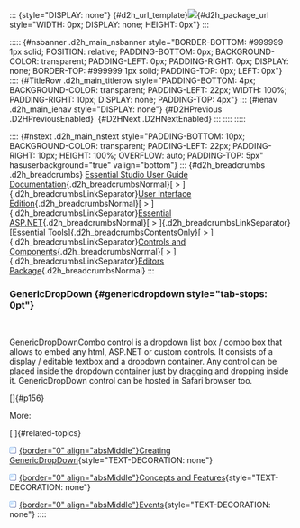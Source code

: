 ::: {style="DISPLAY: none"}
[](ms-xhelp:///?Id=d2h_url_template){#d2h_url_template}![](!package_url!){#d2h_package_url style="WIDTH: 0px; DISPLAY: none; HEIGHT: 0px"}
:::

::::: {#nsbanner .d2h_main_nsbanner style="BORDER-BOTTOM: #999999 1px solid; POSITION: relative; PADDING-BOTTOM: 0px; BACKGROUND-COLOR: transparent; PADDING-LEFT: 0px; PADDING-RIGHT: 0px; DISPLAY: none; BORDER-TOP: #999999 1px solid; PADDING-TOP: 0px; LEFT: 0px"}
:::: {#TitleRow .d2h_main_titlerow style="PADDING-BOTTOM: 4px; BACKGROUND-COLOR: transparent; PADDING-LEFT: 22px; WIDTH: 100%; PADDING-RIGHT: 10px; DISPLAY: none; PADDING-TOP: 4px"}
::: {#ienav .d2h_main_ienav style="DISPLAY: none"}
[](ms-xhelp:///?Id=8c0e183e-24ed-4c9c-bc5d-22368027e016){#D2HPrevious .D2HPreviousEnabled}  [](ms-xhelp:///?Id=09dbd64c-b836-4d7d-bf34-ce7202d88d52){#D2HNext .D2HNextEnabled}
:::
::::
:::::

:::: {#nstext .d2h_main_nstext style="PADDING-BOTTOM: 10px; BACKGROUND-COLOR: transparent; PADDING-LEFT: 22px; PADDING-RIGHT: 10px; HEIGHT: 100%; OVERFLOW: auto; PADDING-TOP: 5px" hasuserbackground="true" valign="bottom"}
::: {#d2h_breadcrumbs .d2h_breadcrumbs}
[Essential Studio User Guide Documentation](ms-xhelp:///?Id=12457748-09e3-4d74-a240-8e049cedf030){.d2h_breadcrumbsNormal}[ \> ]{.d2h_breadcrumbsLinkSeparator}[User Interface Edition](ms-xhelp:///?Id=c29296b7-531c-413b-a0ec-488ca1f7f669){.d2h_breadcrumbsNormal}[ \> ]{.d2h_breadcrumbsLinkSeparator}[Essential ASP.NET](ms-xhelp:///?Id=25c35330-c127-4dad-9a92-ed79dc7261a6){.d2h_breadcrumbsNormal}[ \> ]{.d2h_breadcrumbsLinkSeparator}[Essential Tools]{.d2h_breadcrumbsContentsOnly}[ \> ]{.d2h_breadcrumbsLinkSeparator}[Controls and Components](ms-xhelp:///?Id=99dc3762-3a6c-4306-b62b-5aa347ed3105){.d2h_breadcrumbsNormal}[ \> ]{.d2h_breadcrumbsLinkSeparator}[Editors Package](ms-xhelp:///?Id=1534f372-551a-461d-8ed1-14747acc09f8){.d2h_breadcrumbsNormal}
:::

### GenericDropDown {#genericdropdown style="tab-stops: 0pt"}

 

GenericDropDownCombo control is a dropdown list box / combo box that allows to embed any html, ASP.NET or custom controls. It consists of a display / editable textbox and a dropdown container. Any control can be placed inside the dropdown container just by dragging and dropping inside it. GenericDropDown control can be hosted in Safari browser too.

[]{#p156} 

More:

[ ]{#related-topics}

[![](button.gif){border="0" align="absMiddle"}Creating GenericDropDown](ms-xhelp:///?Id=4d639eed-790a-4ac4-bc73-5bc1a129d23d){style="TEXT-DECORATION: none"}

[![](button.gif){border="0" align="absMiddle"}Concepts and Features](ms-xhelp:///?Id=745f4104-04c5-45a0-a3ab-0ac0d98fd758){style="TEXT-DECORATION: none"}

[![](button.gif){border="0" align="absMiddle"}Events](ms-xhelp:///?Id=892c2347-2284-41b5-b635-38c72d058828){style="TEXT-DECORATION: none"}
::::
